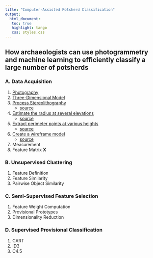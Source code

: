 ```yaml
---
title: "Computer-Assisted Potsherd Classification"
output:
  html_document:
   toc: true
   highlight: tango
   css: styles.css
---
```

## How archaeologists can use photogrammetry and machine learning to efficiently classify a large number of potsherds

### A. Data Acquisition
1. [Photography](./markdown/Part_A1.md)
2. [Three-Dimensional Model](./markdown/Part_A2.md)
3. [Process Stereolithography](./markdown/step1.md)
    + [source](./R/step1.R)
4. [Estimate the radius at several elevations](./markdown/step2.md)
    + [source](./R/step2.R)
5. [Extract perimeter points at various heights](./markdown/step3.md)
    + [source](./R/step3.R)
6. [Create a wireframe model](./markdown/step4.md)
    + [source](./R/step4.R)
7. Measurement
8. Feature Matrix **X**

### B. Unsupervised Clustering
1. Feature Definition
2. Feature Similarity
3. Pairwise Object Similarity

### C. Semi-Supervised Feature Selection
1. Feature Weight Computation
2. Provisional Prototypes
3. Dimensionality Reduction

### D. Supervised Provisional Classification
1. CART
2. ID3
3. C4.5
